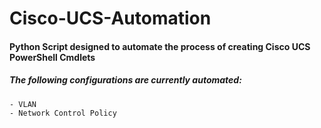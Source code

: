 Cisco-UCS-Automation
====================

#### Python Script designed to automate the process of creating Cisco UCS PowerShell Cmdlets ####

##### The following configurations are currently automated: #####

    - VLAN
    - Network Control Policy


